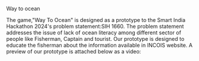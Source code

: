 Way to ocean

The game,"Way To Ocean" is designed as a prototype to the Smart India Hackathon 2024's problem statement:SIH 1660. The problem statement addresses the issue of lack of ocean literacy among different sector of people like Fisherman, Captain and tourist. Our prototype is designed to educate the fisherman about the information available in INCOIS website. A preview of our prototype is attached below as a video:


